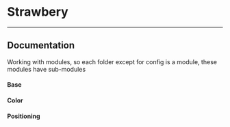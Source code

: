 # Strawbery

---
## Documentation

Working with modules, so each folder except for config is a module, these modules have sub-modules

#### Base

#### Color

#### Positioning